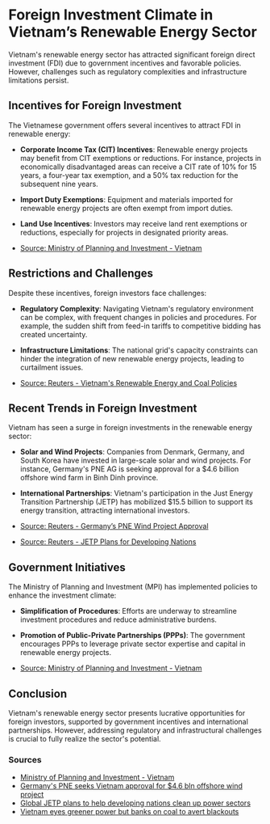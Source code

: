 
# Foreign Investment Climate in Vietnam’s Renewable Energy Sector

Vietnam's renewable energy sector has attracted significant foreign direct investment (FDI) due to government incentives and favorable policies. However, challenges such as regulatory complexities and infrastructure limitations persist.

## Incentives for Foreign Investment

The Vietnamese government offers several incentives to attract FDI in renewable energy:

- **Corporate Income Tax (CIT) Incentives**: Renewable energy projects may benefit from CIT exemptions or reductions. For instance, projects in economically disadvantaged areas can receive a CIT rate of 10% for 15 years, a four-year tax exemption, and a 50% tax reduction for the subsequent nine years.

- **Import Duty Exemptions**: Equipment and materials imported for renewable energy projects are often exempt from import duties.

- **Land Use Incentives**: Investors may receive land rent exemptions or reductions, especially for projects in designated priority areas.

- [Source: Ministry of Planning and Investment - Vietnam](https://www.mpi.gov.vn/en/Pages/default.aspx)

## Restrictions and Challenges

Despite these incentives, foreign investors face challenges:

- **Regulatory Complexity**: Navigating Vietnam's regulatory environment can be complex, with frequent changes in policies and procedures. For example, the sudden shift from feed-in tariffs to competitive bidding has created uncertainty.

- **Infrastructure Limitations**: The national grid's capacity constraints can hinder the integration of new renewable energy projects, leading to curtailment issues.

- [Source: Reuters - Vietnam's Renewable Energy and Coal Policies](https://www.reuters.com/sustainability/boards-policy-regulation/vietnam-eyes-greener-power-banks-coal-avert-blackouts-2024-06-11/)

## Recent Trends in Foreign Investment

Vietnam has seen a surge in foreign investments in the renewable energy sector:

- **Solar and Wind Projects**: Companies from Denmark, Germany, and South Korea have invested in large-scale solar and wind projects. For instance, Germany's PNE AG is seeking approval for a $4.6 billion offshore wind farm in Binh Dinh province.

- **International Partnerships**: Vietnam's participation in the Just Energy Transition Partnership (JETP) has mobilized $15.5 billion to support its energy transition, attracting international investors.

- [Source: Reuters - Germany’s PNE Wind Project Approval](https://www.reuters.com/business/energy/germanys-pne-seeks-vietnam-approval-46-bln-offshore-wind-project-2024-10-23/)
- [Source: Reuters - JETP Plans for Developing Nations](https://www.reuters.com/sustainability/climate-energy/global-jetp-plans-help-developing-nations-clean-up-power-sectors-2024-09-25/)

## Government Initiatives

The Ministry of Planning and Investment (MPI) has implemented policies to enhance the investment climate:

- **Simplification of Procedures**: Efforts are underway to streamline investment procedures and reduce administrative burdens.

- **Promotion of Public-Private Partnerships (PPPs)**: The government encourages PPPs to leverage private sector expertise and capital in renewable energy projects.

- [Source: Ministry of Planning and Investment - Vietnam](https://www.mpi.gov.vn/en/Pages/default.aspx)

## Conclusion

Vietnam's renewable energy sector presents lucrative opportunities for foreign investors, supported by government incentives and international partnerships. However, addressing regulatory and infrastructural challenges is crucial to fully realize the sector's potential.

### Sources
- [Ministry of Planning and Investment - Vietnam](https://www.mpi.gov.vn/en/Pages/default.aspx)
- [Germany's PNE seeks Vietnam approval for $4.6 bln offshore wind project](https://www.reuters.com/business/energy/germanys-pne-seeks-vietnam-approval-46-bln-offshore-wind-project-2024-10-23/)
- [Global JETP plans to help developing nations clean up power sectors](https://www.reuters.com/sustainability/climate-energy/global-jetp-plans-help-developing-nations-clean-up-power-sectors-2024-09-25/)
- [Vietnam eyes greener power but banks on coal to avert blackouts](https://www.reuters.com/sustainability/boards-policy-regulation/vietnam-eyes-greener-power-banks-coal-avert-blackouts-2024-06-11/)
